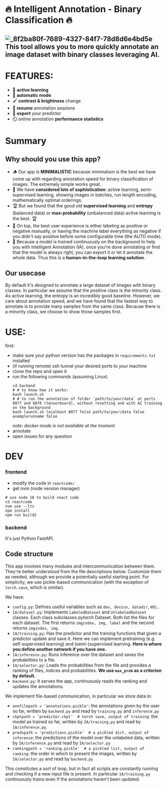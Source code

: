 # 🔥 Intelligent Annotation - Binary Classification 🔥
![_8f2ba80f-7689-4327-84f7-78d8d6e4bd5e](https://github.com/franchesoni/binaryannotation/assets/24411007/08b53d80-8a5e-4df9-84da-a0e6fac6c34b)
This tool allows you to more quickly annotate an image dataset with binary classes leveraging AI.
---
# FEATURES:
- 🤖 **active learning**
- 🤖 **automatic mode**
- 🖌️ **contrast & brightness** change
- 💾 **resume** annotation sessions
- 🚀 **export** your predictor
- ⏲️ online annotation **performance statistics**
  


# Summary
## Why should you use this app?
- 🪵 Our app is **MINIMALISTIC** because minimalism is the best we have come up with regarding annotation speed for binary classification of images. The extremely simple works great.
- 🧮 We have **considered lots of sophistication**: active learning, semi-supervised learning, showing images in batches, run length encoding, mathematically optimal orderings.
- 🏆 But we found that the good old **supervised learning** and **entropy** (balanced data) or **max-probability** (unbalanced data) active learning is the best. 🏆
- 🤗 On top, the best user experience is either labeling as positive or negative manually, or having the machine label everything as negative if you didn't say positive before some configurable time (the AUTO mode).
- 🎁 Because a model is trained continuously on the background to help you with Intelligent Annotation (IA), once you're done annotating or find that the model is always right, you can export it or let it annotate the whole data. Thus this is a **human-in-the-loop learning solution**.

## Our usecase
By default it's designed to annotate a large dataset of images with binary classes. In particular we assume that the positive class is the minority class.
As active learning, the entropy is an incredibly good baseline. However, we care about annotation speed, and we have found that the fastest way to annotate is to provide many samples from the same class. Because there is a minority class, we choose to show those samples first.

# USE:
first:
- make sure your python version has the packages in `requirements.txt` installed
- (if running remote) ssh tunnel your desired ports to your machine
- clone the repo and open it
- run the following commands (assuming Linux)
  ```
  cd backend
  # # to know how it works:
  bash launch.sh  
  # # to run the annotation of folder `path/to/your/data` at ports 8077 and 8078 (tensorboard), without resetting and with AI training on the background
  bash launch.sh localhost 8077 false path/to/your/data false examplerunname false
  ```
  _note: docker mode is not available at the moment_
- annotate
- open issues for any question

# DEV
### frontend
- modify the code in `reactcode/`
- get nvm (node version manager)

```
# use node 18 to build react code
cd reactcode
nvm use --lts 
npm install
npm run build2
```
### backend
It's just Python FastAPI. 


## Code structure
This app involves many modules and intercommunication between them. They're better understood from the file descriptions below. Customize them as needed, although we provide a potentially useful starting point.
For simplicity, we use pickle-based communication (with the exception of `torch.save`, which is similar).

We have:
- `config.py`: Defines useful variables such as `dev, device, datadir`, etc.. 
- `IA/dataset.py`: Implements `LabeledDataset` and `UnlabeledDataset` classes. Each class subclasses pytorch Dataset. Both list the files for each dataset. The first returns `imgindex, img, label` and the second returns `imgindex, img`. 
- `IA/training.py`: Has the predictor and the training functions that given a predictor update and save it. Here we can implement pretraining (e.g. self-supervised learning) and (semi-)supervised learning. **Here is where you define another network if you have one.**
- `IA/inference.py`: Runs inference over the dataset and saves the probabilities to a file.
- `IA/selector.py`: Loads the probabilities from the file and provides a ranking of files, indices and probabilities. **We use `max_prob` as a criterion by default.**
- `backend.py`: It serves the app, continuously reads the ranking and updates the annotations.

We implement file-based communication, in particular we store data in:
- `annfilepath = 'annotations.pickle'`: the annotations given by the user so far, written by `backend.py` and read by `training.py` and `inference.py`
- `ckptpath = 'predictor.ckpt'  # torch save, output of training`: the model as trained so far, written by `IA/training.py` and read by `IA/inference.py`.
- `predspath = 'predictions.pickle'  # a pickled dict, output of inference`: the predictions of the model over the unlabeled data, written by `IA/inference.py` and read by `IA/selector.py`
- `rankingpath = 'ranking.pickle'  # a pickled list, output of ranking`: the order in which to present the images, written by `IA/selector.py` and read by `backend.py`

This constitutes a sort of loop, but in fact all scripts are constantly running and checking if a new input file is present. In particular `IA/training.py` continuously trains even if the annotations haven't been updated.





